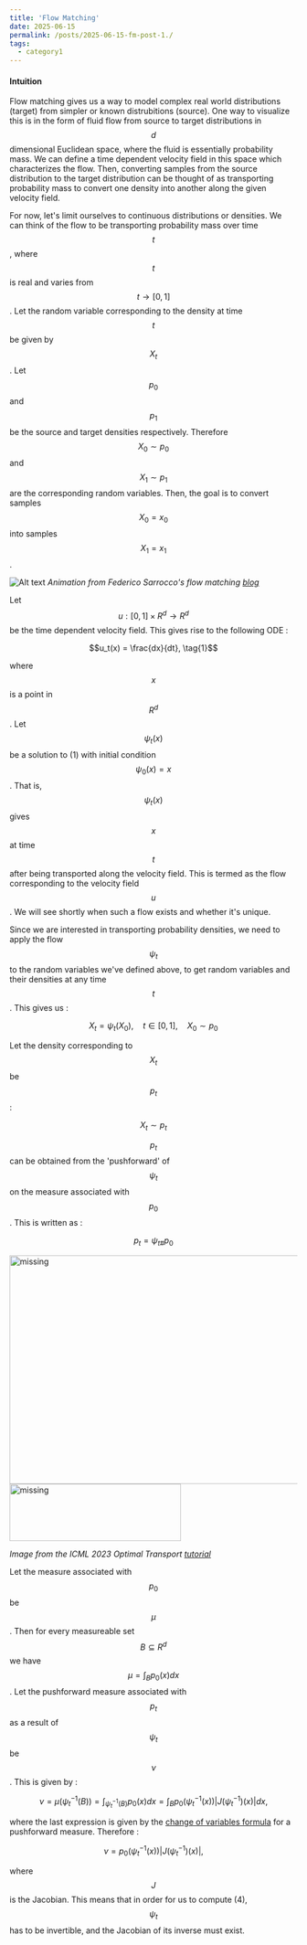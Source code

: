 ```yaml
---
title: 'Flow Matching'
date: 2025-06-15
permalink: /posts/2025-06-15-fm-post-1./
tags:
  - category1
---
```


#### Intuition

Flow matching gives us a way to model complex real world distributions (target) from simpler or known distrubitions (source). One way to visualize this is in the form of fluid flow from source to target distributions in $$d$$ dimensional Euclidean space, where the fluid is essentially probability mass. We can define a time dependent velocity field in this space which characterizes the flow. Then, converting samples from the source distribution to the target distribution can be thought of as transporting probability mass to convert one density into another along the given velocity field. 

For now, let's limit ourselves to continuous distributions or densities. We can think of the flow to be transporting probability mass over time $$t$$, where $$t$$ is real and varies from $$t \rightarrow [0,1]$$. Let the random variable corresponding to the density at time $$t$$ be given by $$X_t$$. Let $$p_0$$ and $$p_1$$ be the source and target densities respectively. Therefore $$X_0 \sim p_0$$ and $$X_1 \sim p_1$$ are the corresponding random variables. Then, the goal is to convert samples $$X_0 = x_0$$ into samples $$X_1 = x_1$$. 


![Alt text](/images/flow_matching.gif)
*Animation from Federico Sarrocco's flow matching [blog](https://federicosarrocco.com/blog/flow-matching)*

Let $$u : [0,1] \times R^d \rightarrow R^d$$ be the time dependent velocity field. This gives rise to the following ODE : 

$$u_t(x) = \frac{dx}{dt}, \tag{1}$$ 

where $$x$$ is a point in $$R^d$$. Let $$\psi_t(x)$$ be a solution to (1) with initial condition $$\psi_0(x) = x$$. That is, $$\psi_t(x)$$ gives $$x$$ at time $$t$$ after being transported along the velocity field. This is termed as the flow corresponding to the velocity field $$u$$. We will see shortly when such a flow exists and whether it's unique. 

Since we are interested in transporting probability densities, we need to apply the flow $$\psi_t$$ to the random variables we've defined above, to get random variables and their densities at any time $$t$$. This gives us :

$$X_t = \psi_t(X_0), \quad t \in [0,1], \quad X_0 \sim p_0 \tag{2}$$

Let the density corresponding to $$X_t$$ be $$p_t$$ :

$$X_t \sim p_t \tag{3}$$

$$p_t$$ can be obtained from the 'pushforward' of $$\psi_t$$ on the measure associated with $$p_0$$. This is written as : 

$$p_t = \psi_{t\#}p_0 \tag{4}$$

<img src='/images/pushforward_im.png' alt='missing' width="600" height="400"/>
<img src='/images/pushforward_eq.png' alt='missing' width="300" height="100"/>

*Image from the ICML 2023 Optimal Transport [tutorial](https://icml.cc/virtual/2023/tutorial/21559)*


Let the measure associated with $$p_0$$ be $$\mu$$. Then for every measureable set $$B \subseteq R^d$$ we have $$\mu = \int_Bp_0(x)dx$$. Let the pushforward measure associated with $$p_t$$ as a result of $$\psi_t$$ be $$\nu$$. This is given by :

$$\nu = \mu(\psi_t^{-1}(B)) = \int_{\psi_t^{-1}(B)}p_0(x)dx = \int_{B}p_0(\psi_t^{-1}(x))|J(\psi_t^{-1})(x)|dx, \tag{5}$$

where the last expression is given by the [change of variables formula](https://en.wikipedia.org/wiki/Pushforward_measure) for a pushforward measure. Therefore : 

$$\nu = p_0(\psi_t^{-1}(x))|J(\psi_t^{-1})(x)|, \tag{6}$$

where $$J$$ is the Jacobian. This means that in order for us to compute (4), $$\psi_t$$ has to be invertible, and the Jacobian of its inverse must exist. 




